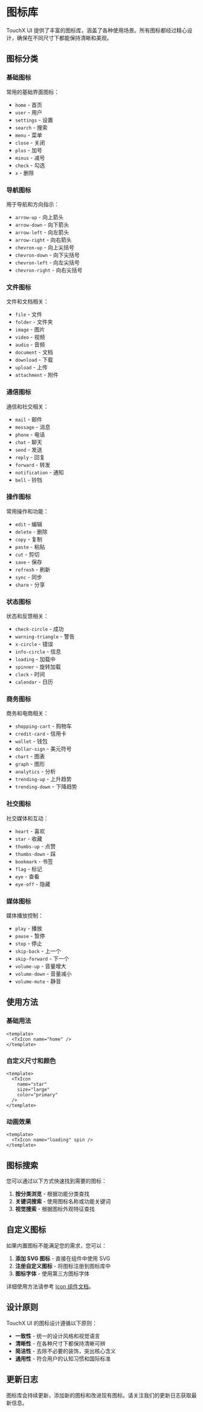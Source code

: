 # 图标库

TouchX UI 提供了丰富的图标库，涵盖了各种使用场景。所有图标都经过精心设计，确保在不同尺寸下都能保持清晰和美观。

## 图标分类

### 基础图标
常用的基础界面图标：

- `home` - 首页
- `user` - 用户
- `settings` - 设置
- `search` - 搜索
- `menu` - 菜单
- `close` - 关闭
- `plus` - 加号
- `minus` - 减号
- `check` - 勾选
- `x` - 删除

### 导航图标
用于导航和方向指示：

- `arrow-up` - 向上箭头
- `arrow-down` - 向下箭头
- `arrow-left` - 向左箭头
- `arrow-right` - 向右箭头
- `chevron-up` - 向上尖括号
- `chevron-down` - 向下尖括号
- `chevron-left` - 向左尖括号
- `chevron-right` - 向右尖括号

### 文件图标
文件和文档相关：

- `file` - 文件
- `folder` - 文件夹
- `image` - 图片
- `video` - 视频
- `audio` - 音频
- `document` - 文档
- `download` - 下载
- `upload` - 上传
- `attachment` - 附件

### 通信图标
通信和社交相关：

- `mail` - 邮件
- `message` - 消息
- `phone` - 电话
- `chat` - 聊天
- `send` - 发送
- `reply` - 回复
- `forward` - 转发
- `notification` - 通知
- `bell` - 铃铛

### 操作图标
常用操作和功能：

- `edit` - 编辑
- `delete` - 删除
- `copy` - 复制
- `paste` - 粘贴
- `cut` - 剪切
- `save` - 保存
- `refresh` - 刷新
- `sync` - 同步
- `share` - 分享

### 状态图标
状态和反馈相关：

- `check-circle` - 成功
- `warning-triangle` - 警告
- `x-circle` - 错误
- `info-circle` - 信息
- `loading` - 加载中
- `spinner` - 旋转加载
- `clock` - 时间
- `calendar` - 日历

### 商务图标
商务和电商相关：

- `shopping-cart` - 购物车
- `credit-card` - 信用卡
- `wallet` - 钱包
- `dollar-sign` - 美元符号
- `chart` - 图表
- `graph` - 图形
- `analytics` - 分析
- `trending-up` - 上升趋势
- `trending-down` - 下降趋势

### 社交图标
社交媒体和互动：

- `heart` - 喜欢
- `star` - 收藏
- `thumbs-up` - 点赞
- `thumbs-down` - 踩
- `bookmark` - 书签
- `flag` - 标记
- `eye` - 查看
- `eye-off` - 隐藏

### 媒体图标
媒体播放控制：

- `play` - 播放
- `pause` - 暂停
- `stop` - 停止
- `skip-back` - 上一个
- `skip-forward` - 下一个
- `volume-up` - 音量增大
- `volume-down` - 音量减小
- `volume-mute` - 静音

## 使用方法

### 基础用法
```vue
<template>
  <TxIcon name="home" />
</template>
```

### 自定义尺寸和颜色
```vue
<template>
  <TxIcon 
    name="star" 
    size="large" 
    color="primary" 
  />
</template>
```

### 动画效果
```vue
<template>
  <TxIcon name="loading" spin />
</template>
```

## 图标搜索

您可以通过以下方式快速找到需要的图标：

1. **按分类浏览** - 根据功能分类查找
2. **关键词搜索** - 使用图标名称或功能关键词
3. **视觉搜索** - 根据图标外观特征查找

## 自定义图标

如果内置图标不能满足您的需求，您可以：

1. **添加 SVG 图标** - 直接在组件中使用 SVG
2. **注册自定义图标** - 将图标注册到图标库中
3. **图标字体** - 使用第三方图标字体

详细使用方法请参考 [Icon 组件文档](/guide/components/icon)。

## 设计原则

TouchX UI 的图标设计遵循以下原则：

- **一致性** - 统一的设计风格和视觉语言
- **清晰性** - 在各种尺寸下都保持清晰可辨
- **简洁性** - 去除不必要的装饰，突出核心含义
- **通用性** - 符合用户的认知习惯和国际标准

## 更新日志

图标库会持续更新，添加新的图标和改进现有图标。请关注我们的更新日志获取最新信息。
